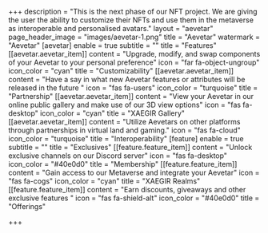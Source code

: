 +++
description = "This is the next phase of our NFT project. We are giving the user the ability to customize their NFTs and use them in the metaverse as interoperable and personalised avatars."
layout = "aevetar"
page_header_image = "images/aevetar-1.png"
title = "Aevetar"
watermark = "Aevetar"
[aevetar]
enable = true
subtitle = ""
title = "Features"
[[aevetar.aevetar_item]]
content = "Upgrade, modify, and swap components of your Aevetar to your personal preference"
icon = "far fa-object-ungroup"
icon_color = "cyan"
title = "Customizability"
[[aevetar.aevetar_item]]
content = "Have a say in what new Aevetar features or attributes will be released in the future "
icon = "fas fa-users"
icon_color = "turquoise"
title = "Partnership"
[[aevetar.aevetar_item]]
content = "View your Aevetar in our online public gallery and make use of our 3D view options"
icon = "fas fa-desktop"
icon_color = "cyan"
title = "XAEGIR Gallery"
[[aevetar.aevetar_item]]
content = "Utilize Aevetars on other platforms through partnerships in virtual land and gaming."
icon = "fas fa-cloud"
icon_color = "turquoise"
title = "Interoperability"
[feature]
enable = true
subtitle = ""
title = "Exclusives"
[[feature.feature_item]]
content = "Unlock exclusive channels on our Discord server"
icon = "fas fa-desktop"
icon_color = "#40e0d0"
title = "Membership"
[[feature.feature_item]]
content = "Gain access to our Metaverse and integrate your Aevetar"
icon = "fas fa-cogs"
icon_color = "cyan"
title = "XAEGIR Realms"
[[feature.feature_item]]
content = "Earn discounts, giveaways and other exclusive features "
icon = "fas fa-shield-alt"
icon_color = "#40e0d0"
title = "Offerings"

+++
